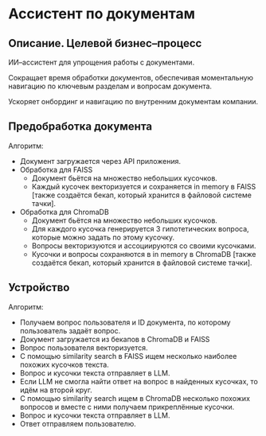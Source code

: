# Ассистент по документам

## Описание. Целевой бизнес–процесс

ИИ–ассистент для упрощения работы с документами. 

Сокращает время обработки документов, обеспечивая моментальную навигацию по ключевым разделам и вопросам документа. 

Ускоряет онбординг и навигацию по внутренним документам компании.

## Предобработка документа

Алгоритм:

- Документ загружается через API приложения.
- Обработка для FAISS
    - Документ бьётся на множество небольших кусочков.
    - Каждый кусочек векторизуется и сохраняется in memory в FAISS [также создаётся бекап, который хранится в файловой системе тачки].
- Обработка для ChromaDB
    - Документ бьётся на множество небольших кусочков.
    - Для каждого кусочка генерируется 3 гипотетических вопроса, которые можно задать по этому кусочку.
    - Вопросы векторизуются и ассоциируются со своими кусочками.
    - Кусочки и вопросы сохраняются в in memory в ChromaDB [также создаётся бекап, который хранится в файловой системе тачки].

## Устройство

Алгоритм:

- Получаем вопрос пользователя и ID документа, по которому пользователь задаёт вопрос.
- Документ загружается из бекапов в ChromaDB и FAISS
- Вопрос пользователя векторизуется.
- С помощью similarity search в FAISS ищем несколько наиболее похожих кусочков текста.
- Вопрос и кусочки текста отправляет в LLM.
- Если LLM не смогла найти ответ на вопрос в найденных кусочках, то идём на второй круг.
- С помощью similarity search ищем в ChromaDB несколько похожих вопросов и вместе с ними получаем прикреплённые кусочки.
- Вопрос и кусочки текста отправляет в LLM.
- Ответ отправляем пользователю.


